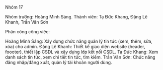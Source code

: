 Nhóm 17


Nhóm trưởng: Hoàng Minh Sáng.
Thành viên: Tạ Đức Khang, Đặng Lê Khanh, Trần Văn Sơn

Phân công công việc:

Hoàng Minh Sáng: Xây dựng chức năng quản lý tin tức (xem, thêm, sửa, xóa) cho admin.
Đặng Lê Khanh: Thiết kế giao diện website (header, foooter), thiết lập CSDL và xây dựng lớp kết nối CSDL.
Tạ Đức Khang: Xem danh sách tin tức, xem chi tiết tin tức, tìm kiếm.
Trần Văn Sơn: Chức năng đăng nhập/đăng xuất, quản lý tài khoản người dùng.

